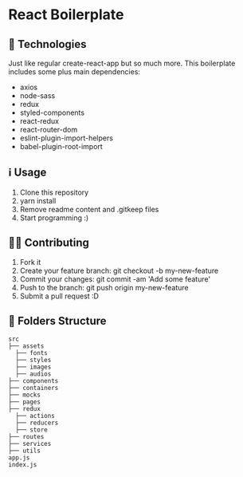 <h1>React Boilerplate</h1>

## :rocket: Technologies

Just like regular create-react-app but so much more. This boilerplate includes some plus main dependencies:

* axios
* node-sass
* redux
* styled-components
* react-redux
* react-router-dom
* eslint-plugin-import-helpers
* babel-plugin-root-import

## :information_source: Usage

1. Clone this repository
2. yarn install
3. Remove readme content and .gitkeep files
4. Start programming :)

## 💁🏻 Contributing

1. Fork it
2. Create your feature branch: git checkout -b my-new-feature
3. Commit your changes: git commit -am 'Add some feature'
4. Push to the branch: git push origin my-new-feature
5. Submit a pull request :D

## 📁 Folders Structure

<div>

    src
    ├── assets
      ├── fonts
      ├── styles
      ├── images
      ├── audios
    ├── components
    ├── containers
    ├── mocks
    ├── pages
    ├── redux
      ├── actions
      ├── reducers
      ├── store
    ├── routes
    ├── services
    ├── utils
    app.js
    index.js
</div>
